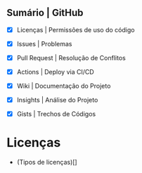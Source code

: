 ## Sumário | GitHub

- [x] Licenças | Permissões de uso do código 
- [x] Issues | Problemas
- [x] Pull Request | Resolução de Conflitos
- [x] Actions | Deploy via CI/CD
- [x] Wiki | Documentação do Projeto
- [x] Insights | Análise do Projeto
- [x] Gists | Trechos de Códigos


# Licenças

- (Tipos de licenças)[]

